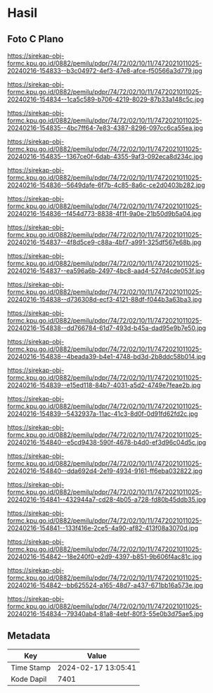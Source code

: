 # Hasil

## Foto C Plano

https://sirekap-obj-formc.kpu.go.id/0882/pemilu/pdpr/74/72/02/10/11/7472021011025-20240216-154833--b3c04972-4ef3-47e8-afce-f50566a3d779.jpg

https://sirekap-obj-formc.kpu.go.id/0882/pemilu/pdpr/74/72/02/10/11/7472021011025-20240216-154834--1ca5c589-b706-4219-8029-87b33a148c5c.jpg

https://sirekap-obj-formc.kpu.go.id/0882/pemilu/pdpr/74/72/02/10/11/7472021011025-20240216-154835--4bc7ff64-7e83-4387-8296-097cc6ca55ea.jpg

https://sirekap-obj-formc.kpu.go.id/0882/pemilu/pdpr/74/72/02/10/11/7472021011025-20240216-154835--1367ce0f-6dab-4355-9af3-092eca8d234c.jpg

https://sirekap-obj-formc.kpu.go.id/0882/pemilu/pdpr/74/72/02/10/11/7472021011025-20240216-154836--5649dafe-6f7b-4c85-8a6c-ce2d0403b282.jpg

https://sirekap-obj-formc.kpu.go.id/0882/pemilu/pdpr/74/72/02/10/11/7472021011025-20240216-154836--f454d773-8838-4f1f-9a0e-21b50d9b5a04.jpg

https://sirekap-obj-formc.kpu.go.id/0882/pemilu/pdpr/74/72/02/10/11/7472021011025-20240216-154837--4f8d5ce9-c88a-4bf7-a991-325df567e68b.jpg

https://sirekap-obj-formc.kpu.go.id/0882/pemilu/pdpr/74/72/02/10/11/7472021011025-20240216-154837--ea596a6b-2497-4bc8-aad4-527d4cde053f.jpg

https://sirekap-obj-formc.kpu.go.id/0882/pemilu/pdpr/74/72/02/10/11/7472021011025-20240216-154838--d736308d-ecf3-4121-88df-f044b3a63ba3.jpg

https://sirekap-obj-formc.kpu.go.id/0882/pemilu/pdpr/74/72/02/10/11/7472021011025-20240216-154838--dd766784-61d7-493d-b45a-dad95e9b7e50.jpg

https://sirekap-obj-formc.kpu.go.id/0882/pemilu/pdpr/74/72/02/10/11/7472021011025-20240216-154838--4beada39-b4e1-4748-bd3d-2b8ddc58b014.jpg

https://sirekap-obj-formc.kpu.go.id/0882/pemilu/pdpr/74/72/02/10/11/7472021011025-20240216-154839--e15ed118-84b7-4031-a5d2-4749e7feae2b.jpg

https://sirekap-obj-formc.kpu.go.id/0882/pemilu/pdpr/74/72/02/10/11/7472021011025-20240216-154839--5432937a-11ac-41c3-8d0f-0d91fd62fd2c.jpg

https://sirekap-obj-formc.kpu.go.id/0882/pemilu/pdpr/74/72/02/10/11/7472021011025-20240216-154840--e5cd9438-590f-4678-b4d0-ef3d96c04d5c.jpg

https://sirekap-obj-formc.kpu.go.id/0882/pemilu/pdpr/74/72/02/10/11/7472021011025-20240216-154840--dda692d4-2e19-4934-9161-ff6eba032822.jpg

https://sirekap-obj-formc.kpu.go.id/0882/pemilu/pdpr/74/72/02/10/11/7472021011025-20240216-154841--432944a7-cd28-4b05-a728-fd80b45ddb35.jpg

https://sirekap-obj-formc.kpu.go.id/0882/pemilu/pdpr/74/72/02/10/11/7472021011025-20240216-154841--133f416e-2ce5-4a90-af82-413f08a3070d.jpg

https://sirekap-obj-formc.kpu.go.id/0882/pemilu/pdpr/74/72/02/10/11/7472021011025-20240216-154842--18e240f0-e2d9-4397-b851-9b606f4ac81c.jpg

https://sirekap-obj-formc.kpu.go.id/0882/pemilu/pdpr/74/72/02/10/11/7472021011025-20240216-154842--bb625524-a165-48d7-a437-671bb16a573e.jpg

https://sirekap-obj-formc.kpu.go.id/0882/pemilu/pdpr/74/72/02/10/11/7472021011025-20240216-154834--79340ab4-81a8-4ebf-80f3-55e0b3d75ae5.jpg


## Metadata

| Key        | Value               |
| ---------- | ------------------- |
| Time Stamp | 2024-02-17 13:05:41 |
| Kode Dapil | 7401                |




